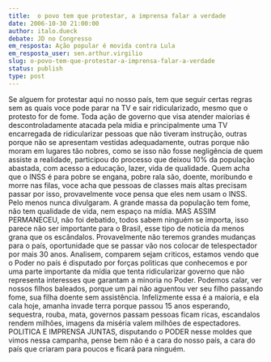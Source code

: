 ```yaml
---
title:  o povo tem que protestar, a imprensa falar a verdade
date: 2006-10-30 21:00:00
author: italo.dueck
debate: JD no Congresso
em_resposta: Ação popular é movida contra Lula
em_resposta_user: sen.arthur.virgilio
slug: o-povo-tem-que-protestar-a-imprensa-falar-a-verdade
status: publish 
type: post
---
```


Se alguem for protestar aqui no nosso país, tem que seguir certas regras sem as quais voce pode parar na TV e sair ridicularizado, mesmo que o protesto for de fome. Toda ação de governo que visa atender maiorias é descontroladamente atacada pela mídia e principalmente uma TV encarregada de ridicularizar pessoas que não tiveram instrução, outras porque não se apresentam vestidas adequadamente, outras porque não moram em lugares tão nobres, como se isso não fosse negligência de quem assiste a realidade, participou do processo que deixou 10% da população abastada, com acesso a educação, lazer, vida de qualidade. Quem acha que o INSS é para pobre se engana, pobre rala são, doente, moribundo e morre nas filas, voce acha que pessoas de classes mais altas precisam passar por isso, provavelmente voce pensa que eles nem usam o INSS. Pelo menos nunca divulgaram. A grande massa da população tem fome, não tem qualidade de vida, nem espaço na mídia. MAS ASSIM PERMANECEU, não foi debatido, todos sabem ninguém se importa, isso parece não ser importante para o Brasil, esse tipo de noticia da menos grana que os escândalos. Provavelmente não teremos grandes mudanças para o país, oportunidade que se passar vão nos colocar de telespectador por mais 30 anos. Analisem, comparem sejam criticos, estamos vendo que o Poder no país é disputado por forças politicas que conhecemos e por uma parte importante da mídia que tenta ridicularizar governo que não representa interesses que garantam a minoria no Poder. Podemos calar, ver nossos filhos baleados, porque um pai não aguentou ver seu filho passando fome, sua filha doente sem assistência. Infelizmente essa é a maioria, e ela cala hoje, amanha invade terra porque passou 15 anos esperando, sequestra, rouba, mata, governos passam pessoas ficam ricas, escandalos rendem milhões, imagens da miséria valem milhões de espectadores. POLITICA E IMPRENSA JUNTAS, disputando o PODER nesse moldes que vimos nessa campanha, pense bem não é a cara do nosso país, a cara do país que criaram para poucos e ficará para ninguém.
